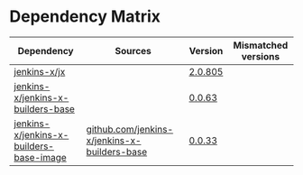 # Dependency Matrix

Dependency | Sources | Version | Mismatched versions
---------- | ------- | ------- | -------------------
[jenkins-x/jx](https://github.com/jenkins-x/jx) |  | [2.0.805](https://github.com/jenkins-x/jx/releases/tag/v2.0.805) | 
[jenkins-x/jenkins-x-builders-base](https://github.com/jenkins-x/jenkins-x-builders-base.git) |  | [0.0.63](https://github.com/jenkins-x/jenkins-x-builders-base/releases/tag/v0.0.63) | 
[jenkins-x/jenkins-x-builders-base-image](https://github.com/jenkins-x/jenkins-x-builders-base-image) | [github.com/jenkins-x/jenkins-x-builders-base](https://github.com/jenkins-x/jenkins-x-builders-base.git) | [0.0.33]() | 
